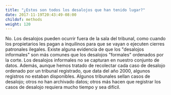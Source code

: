 ```yaml
---
title: "¿Estos son todos los desalojos que han tenido lugar?"
date: 2017-11-19T20:43:49-08:00
childof: methods
weight: 120
---
```

No. Los desalojos pueden ocurrir fuera de la sala del tribunal, como cuando los propietarios les pagan a inquilinos para que se vayan o ejecuten cierres patronales ilegales. Existe alguna evidencia de que los "desalojos informales" son más comunes que los desalojos "formales" ordenados por la corte. Los desalojos informales no se capturan en nuestro conjunto de datos. Además, aunque hemos tratado de recolectar cada caso de desalojo ordenado por un tribunal registrado, que data del año 2000, algunos registros no estaban disponibles. Algunos tribunales sellan casos de desalojo; otros no han archivado datos; otros más hacen que registrar los casos de desalojo requiera mucho tiempo y sea difícil.